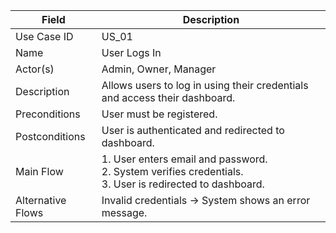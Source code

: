 
| Field             | Description                                                                                                      |
| ----------------- | ---------------------------------------------------------------------------------------------------------------- |
| Use Case ID       | US_01                                                                                                            |
| Name              | User Logs In                                                                                                     |
| Actor(s)          | Admin, Owner, Manager                                                                                            |
| Description       | Allows users to log in using their credentials and access their dashboard.                                       |
| Preconditions     | User must be registered.                                                                                         |
| Postconditions    | User is authenticated and redirected to dashboard.                                                               |
| Main Flow         | 1. User enters email and password. <br> 2. System verifies credentials. <br> 3. User is redirected to dashboard. |
| Alternative Flows | Invalid credentials → System shows an error message.                                                             |
